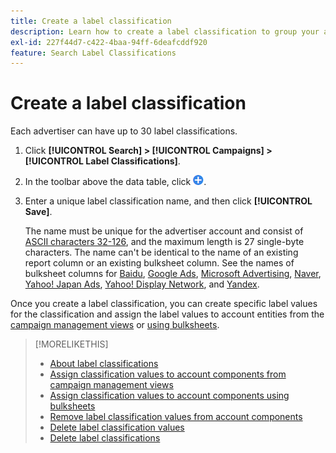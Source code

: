 ```yaml
---
title: Create a label classification
description: Learn how to create a label classification to group your account components.
exl-id: 227f44d7-c422-4baa-94ff-6deafcddf920
feature: Search Label Classifications
---
```

# Create a label classification

Each advertiser can have up to 30 label classifications.

1. Click **[!UICONTROL Search] > [!UICONTROL Campaigns] > [!UICONTROL Label Classifications]**.

1. In the toolbar above the data table, click ![Create](/help/search-social-commerce/assets/add.png "Create").

1. Enter a unique label classification name, and then click **[!UICONTROL Save]**.

   The name must be unique for the advertiser account and consist of [ASCII characters 32-126](https://www.asciitable.com/), and the maximum length is 27 single-byte characters. The name can't be identical to the name of an existing report column or an existing bulksheet column. See the names of bulksheet columns for [Baidu](/help/search-social-commerce/campaign-management/bulksheets/bulksheet-data-formats/bulksheet-data-baidu.md), [Google Ads](/help/search-social-commerce/campaign-management/bulksheets/bulksheet-data-formats/bulksheet-data-google.md), [Microsoft Advertising](/help/search-social-commerce/campaign-management/bulksheets/bulksheet-data-formats/bulksheet-data-microsoft.md), [Naver](/help/search-social-commerce/campaign-management/bulksheets/bulksheet-data-formats/bulksheet-data-naver.md), [Yahoo! Japan Ads](/help/search-social-commerce/campaign-management/bulksheets/bulksheet-data-formats/bulksheet-data-yahoo-japan.md), [Yahoo! Display Network](/help/search-social-commerce/campaign-management/bulksheets/bulksheet-data-formats/bulksheet-data-yahoo-display-network.md), and [Yandex](/help/search-social-commerce/campaign-management/bulksheets/bulksheet-data-formats/bulksheet-data-yandex.md).

Once you create a label classification, you can create specific label values for the classification and assign the label values to account entities from the [campaign management views](classification-values-assign-campaign-management.md) or [using bulksheets](classification-values-assign-bulksheets.md).

>[!MORELIKETHIS]
>
>* [About label classifications](classification-about.md)
>* [Assign classification values to account components from campaign management views](classification-values-assign-campaign-management.md)
>* [Assign classification values to account components using bulksheets](classification-values-assign-bulksheets.md)
>* [Remove label classification values from account components](classification-values-remove.md)
>* [Delete label classification values](classification-values-delete.md)
>* [Delete label classifications](classification-delete.md)
